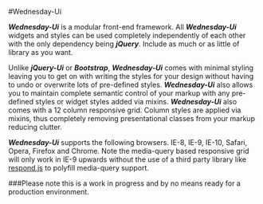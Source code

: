 #Wednesday-Ui

***Wednesday-Ui*** is a modular front-end framework. All ***Wednesday-Ui*** widgets and styles can be used completely independently of each other with the only dependency being ***jQuery***. Include as much or as little of library as you want.

Unlike ***jQuery-Ui*** or ***Bootstrap***, ***Wednesday-Ui*** comes with minimal styling leaving you to get on with writing the styles for your design without having to undo or overwrite lots of pre-defined styles. ***Wednesday-Ui*** also allows you to maintain complete semantic control of your markup with any pre-defined styles or widget styles added via mixins. ***Wednesday-Ui*** also comes with a 12 column responsive grid. Column styles are applied via mixins, thus completely removing presentational classes from your markup reducing clutter.

***Wednesday-Ui*** supports the following browsers. IE-8, IE-9, IE-10, Safari, Opera, Firefox and Chrome. Note the media-query based responsive grid will only work in IE-9 upwards without the use of a third party library like [respond.js](https://github.com/scottjehl/Respond) to polyfill media-query support.


###Please note this is a work in progress and by no means ready for a production environment.
